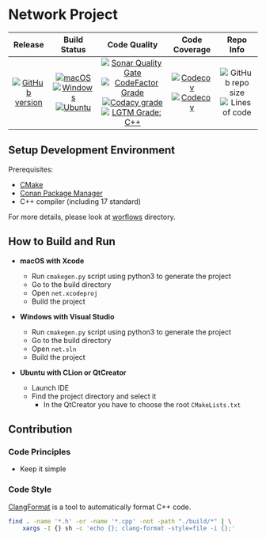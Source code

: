 # Network Project

| Release | Build Status | Code Quality | Code Coverage | Repo Info
| :---: | :---: | :---: | :---: | :---: |
| [![GitHub version](https://badge.fury.io/gh/SMelanko%2Fnet.svg)](https://badge.fury.io/gh/SMelanko%2Fnet) | [![macOS](https://img.shields.io/github/workflow/status/SMelanko/net/macOS/master.svg?style=flat&logo=apple&label=macOS)](https://github.com/SMelanko/net/actions?query=workflow%3AmacOS) [![Windows](https://img.shields.io/github/workflow/status/SMelanko/net/Windows/master.svg?style=flat&logo=windows&label=Windows)](https://github.com/SMelanko/net/actions?query=workflow%3AWindows) [![Ubuntu](https://img.shields.io/github/workflow/status/SMelanko/net/Ubuntu/master.svg?style=flat&logo=linux&label=Ubuntu&logoColor=white)](https://github.com/SMelanko/net/actions?query=workflow%3AUbuntu) | [![Sonar Quality Gate](https://img.shields.io/sonar/quality_gate/SMelanko_net?label=SonarCloud&logo=sonarcloud&server=https%3A%2F%2Fsonarcloud.io)](https://sonarcloud.io/dashboard?id=SMelanko_net) [![CodeFactor Grade](https://img.shields.io/codefactor/grade/github/SMelanko/net?label=CodeFactor&logo=codefactor)](https://www.codefactor.io/repository/github/smelanko/net) [![Codacy grade](https://img.shields.io/codacy/grade/e1cb282988f94e5f9625d48b2312b3ee?label=Codacy&logo=codacy)](https://www.codacy.com/gh/SMelanko/net/dashboard?utm_source=github.com&amp;utm_medium=referral&amp;utm_content=SMelanko/net&amp;utm_campaign=Badge_Grade) [![LGTM Grade: C++](https://img.shields.io/lgtm/grade/cpp/github/SMelanko/net?label=LGTM&logo=lgtm&logoColor=white)](https://lgtm.com/projects/g/SMelanko/net/context:cpp) | [![Codecov](https://codecov.io/gh/SMelanko/net/branch/master/graph/badge.svg)](https://codecov.io/gh/SMelanko/net) [![Codecov](https://img.shields.io/codecov/c/github/SMelanko/net?label=Codecov&logo=codecov)](https://codecov.io/gh/SMelanko/net) | ![GitHub repo size](https://img.shields.io/github/repo-size/SMelanko/net?label=Repo%20Size&logo=github) ![Lines of code](https://img.shields.io/tokei/lines/github/SMelanko/net?label=Lines%20of%20Code&logo=github) |

## Setup Development Environment

Prerequisites:

- [CMake](https://cmake.org/)
- [Conan Package Manager](https://conan.io/)
- C++ compiler (including 17 standard)

For more details, please look at [worflows](./.github/workflows) directory.

## How to Build and Run

- **macOS with Xcode**
    - Run `cmakegen.py` script using python3 to generate the project
    - Go to the build directory
    - Open `net.xcodeproj`
    - Build the project

- **Windows with Visual Studio**
    - Run `cmakegen.py` script using python3 to generate the project
    - Go to the build directory
    - Open `net.sln`
    - Build the project

- **Ubuntu with CLion or QtCreator**
    - Launch IDE
    - Find the project directory and select it
        - In the QtCreator you have to choose the root `CMakeLists.txt`

## Contribution

### Code Principles

- Keep it simple

### Code Style

[ClangFormat](https://clang.llvm.org/docs/ClangFormat.html) is a tool to automatically format C++ code.

```bash
find . -name '*.h' -or -name '*.cpp' -not -path "./build/*" | \
    xargs -I {} sh -c 'echo {}; clang-format -style=file -i {};'
```
